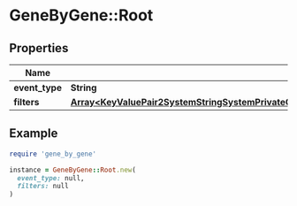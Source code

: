 # GeneByGene::Root

## Properties

| Name | Type | Description | Notes |
| ---- | ---- | ----------- | ----- |
| **event_type** | **String** |  | [optional] |
| **filters** | [**Array&lt;KeyValuePair2SystemStringSystemPrivateCoreLibVersion6000CultureneutralPublicKeyToken7cec85d7bea7798eSystemStringSystemPrivateCoreLibVersion6000CultureneutralPublicKeyToken7cec85d7bea7798e&gt;**](KeyValuePair2SystemStringSystemPrivateCoreLibVersion6000CultureneutralPublicKeyToken7cec85d7bea7798eSystemStringSystemPrivateCoreLibVersion6000CultureneutralPublicKeyToken7cec85d7bea7798e.md) |  | [optional] |

## Example

```ruby
require 'gene_by_gene'

instance = GeneByGene::Root.new(
  event_type: null,
  filters: null
)
```

